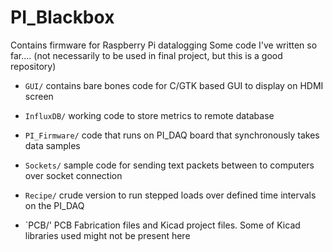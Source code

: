 # PI_Blackbox
Contains firmware for Raspberry Pi datalogging 
Some code I've written so far.... (not necessarily to be used in final project, but this is a good repository)
  - `GUI/`
      contains bare bones code for C/GTK based GUI to display on HDMI screen

  - `InfluxDB/`
      working code to store metrics to remote database

  - `PI_Firmware/`
      code that runs on PI_DAQ board that synchronously takes data samples
      
  - `Sockets/`
      sample code for sending text packets between to computers over socket connection
      
  - `Recipe/`
      crude version to run stepped loads over defined time intervals on the PI_DAQ
      
  - `PCB/'
      PCB Fabrication files and Kicad project files. Some of Kicad libraries used might not be present here
